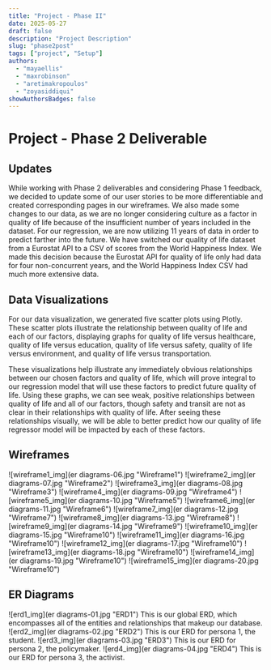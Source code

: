 ```yaml
---
title: "Project - Phase II"
date: 2025-05-27
draft: false
description: "Project Description"
slug: "phase2post"
tags: ["project", "Setup"]
authors:
  - "mayaellis"
  - "maxrobinson"
  - "aretimakropoulos"
  - "zoyasiddiqui"
showAuthorsBadges: false
---
```


# Project - Phase 2 Deliverable

## Updates

While working with Phase 2 deliverables and considering Phase 1 feedback, we decided to update some of our user stories to be more differentiable and created corresponding pages in our wireframes. We also made some changes to our data, as we are no longer considering culture as a factor in quality of life because of the insufficient number of years included in the dataset. For our regression, we are now utilizing 11 years of data in order to predict farther into the future. We have switched our quality of life dataset from a Eurostat API to a CSV of scores from the World Happiness Index. We made this decision because the Eurostat API for quality of life only had data for four non-concurrent years, and the World Happiness Index CSV had much more extensive data.

## Data Visualizations

For our data visualization, we generated five scatter plots using Plotly. These scatter plots illustrate the relationship between quality of life and each of our factors, displaying graphs for quality of life versus healthcare, quality of life versus education, quality of life versus safety, quality of life versus environment, and quality of life versus transportation. 

These visualizations help illustrate any immediately obvious relationships between our chosen factors and quality of life, which will prove integral to our regression model that will use these factors to predict future quality of life. Using these graphs, we can see weak, positive relationships between quality of life and all of our factors, though safety and transit are not as clear in their relationships with quality of life. After seeing these relationships visually, we will be able to better predict how our quality of life regressor model will be impacted by each of these factors. 

## Wireframes

![wireframe1_img](er diagrams-06.jpg "Wireframe1")
![wireframe2_img](er diagrams-07.jpg "Wireframe2")
![wireframe3_img](er diagrams-08.jpg "Wireframe3")
![wireframe4_img](er diagrams-09.jpg "Wireframe4")
![wireframe5_img](er diagrams-10.jpg "Wireframe5")
![wireframe6_img](er diagrams-11.jpg "Wireframe6")
![wireframe7_img](er diagrams-12.jpg "Wireframe7")
![wireframe8_img](er diagrams-13.jpg "Wireframe8")
![wireframe9_img](er diagrams-14.jpg "Wireframe9")
![wireframe10_img](er diagrams-15.jpg "Wireframe10")
![wireframe11_img](er diagrams-16.jpg "Wireframe10")
![wireframe12_img](er diagrams-17.jpg "Wireframe10")
![wireframe13_img](er diagrams-18.jpg "Wireframe10")
![wireframe14_img](er diagrams-19.jpg "Wireframe10")
![wireframe15_img](er diagrams-20.jpg "Wireframe10")

## ER Diagrams

![erd1_img](er diagrams-01.jpg "ERD1")
This is our global ERD, which encompasses all of the entities and relationships that makeup our database.
![erd2_img](er diagrams-02.jpg "ERD2")
This is our ERD for persona 1, the student.
![erd3_img](er diagrams-03.jpg "ERD3")
This is our ERD for persona 2, the policymaker.
![erd4_img](er diagrams-04.jpg "ERD4")
This is our ERD for persona 3, the activist.

